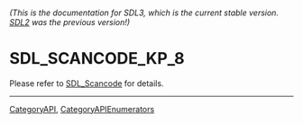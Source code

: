 ###### (This is the documentation for SDL3, which is the current stable version. [SDL2](https://wiki.libsdl.org/SDL2/) was the previous version!)
# SDL_SCANCODE_KP_8

Please refer to [SDL_Scancode](SDL_Scancode) for details.

----
[CategoryAPI](CategoryAPI), [CategoryAPIEnumerators](CategoryAPIEnumerators)

